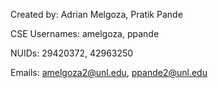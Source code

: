 Created by: Adrian Melgoza, Pratik Pande

CSE Usernames: amelgoza, ppande

NUIDs: 29420372, 42963250

Emails: amelgoza2@unl.edu, ppande2@unl.edu